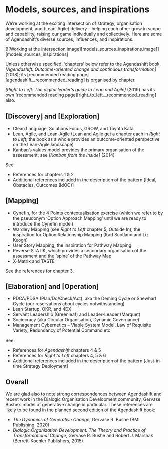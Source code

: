 # Models, sources, and inspirations


We’re working at the exciting intersection of strategy, organisation development, and (Lean-Agile) delivery – helping each other grow in scope and capability, raising our game individually and collectively. Here are some of Agendashift’s diverse sources, influences, and inspirations.

[![Working at the intersection image][models_sources_inspirations.image]][models_sources_inspirations]

Unless otherwise specified, ‘chapters’ below refer to the Agendashift book, *[Agendashift: Outcome-oriented change and continuous transformation]* (2018); its [recommended reading page][agendashift__recommended_reading] is organised by chapter.

*[Right to Left: The digital leader’s guide to Lean and Agile]* (2019) has its own [recommended reading page][right_to_left__recommended_reading]  also.

## [Discovery] and [Exploration]

  * Clean Language, Solutions Focus, GROW, and Toyota Kata
  * Lean, Agile, and Lean-Agile (Lean and Agile get a chapter each in *Right to Left*; the book as a whole provides an outcome-oriented perspective on the Lean-Agile landscape)
  * Kanban’s values model provides the primary organisation of the assessment; see *[Kanban from the Inside]* (2014)

See:

  * References for chapters 1 & 2
  * Additional references included in the description of the pattern [Ideal, Obstacles, Outcomes (IdOO)]


## [Mapping]

  * Cynefin, for the 4 Points contextualisation exercise (which we refer to by the pseudonym ‘Option Approach Mapping’ until we are ready to introduce the Cynefin model)
  * Wardley Mapping (see *Right to Left* chapter 5, Outside In), the inspiration for Option Relationship Mapping (Karl Scotland and Liz Keogh)
  * User Story Mapping, the inspiration for Pathway Mapping
  * Reverse STATIK, which provides a secondary organisation of the assessment and the ‘spine’ of the Pathway Map
  * X-Matrix and TASTE

See the references for chapter 3.


## [Elaboration] and [Operation]

  * PDCA/PDSA (Plan/Do/Check/Act), aka the Deming Cycle or Shewhart Cycle (our reservations about cycles notwithstanding)
  * Lean Startup, OKR, and 4DX
  * Servant Leadership (Greenleaf) and Leader-Leader (Marquet)
  * Sociocracy (aka Circular Organisation, Dynamic Governance)
  * Management Cybernetics – Viable System Model, Law of Requisite Variety, Redundancy of Potential Command etc

See:
  * References for *Agendashift* chapters 4 & 5
  * References for *Right to Left* chapters 4, 5 & 6
  * Additional references included in the description of the pattern [Just-in-time Strategy Deployment]


## Overall

We are glad also to note strong correspondences between Agendashift and recent work in the Dialogic Organisation Development community, Gervase Bushe’s model of generative change in particular. These references are likely to be found in the planned second edition of the Agendashift book:

  * *The Dynamics of Generative Change*, Gervase R. Bushe (BMI Publishing, 2020)
  * *Dialogic Organization Development: The Theory and Practice of Transformational Change*, Gervase R. Bushe and Robert J. Marshak (Berrett-Koehler Publishers, 2015)
